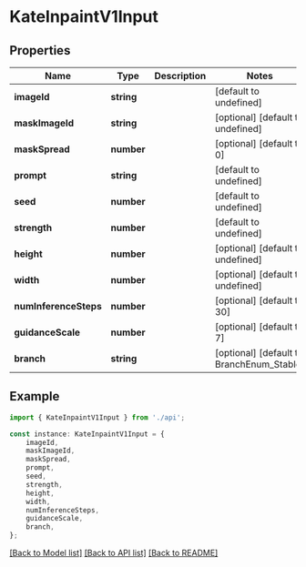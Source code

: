 # KateInpaintV1Input


## Properties

Name | Type | Description | Notes
------------ | ------------- | ------------- | -------------
**imageId** | **string** |  | [default to undefined]
**maskImageId** | **string** |  | [optional] [default to undefined]
**maskSpread** | **number** |  | [optional] [default to 0]
**prompt** | **string** |  | [default to undefined]
**seed** | **number** |  | [default to undefined]
**strength** | **number** |  | [default to undefined]
**height** | **number** |  | [optional] [default to undefined]
**width** | **number** |  | [optional] [default to undefined]
**numInferenceSteps** | **number** |  | [optional] [default to 30]
**guidanceScale** | **number** |  | [optional] [default to 7]
**branch** | **string** |  | [optional] [default to BranchEnum_Stable]

## Example

```typescript
import { KateInpaintV1Input } from './api';

const instance: KateInpaintV1Input = {
    imageId,
    maskImageId,
    maskSpread,
    prompt,
    seed,
    strength,
    height,
    width,
    numInferenceSteps,
    guidanceScale,
    branch,
};
```

[[Back to Model list]](../README.md#documentation-for-models) [[Back to API list]](../README.md#documentation-for-api-endpoints) [[Back to README]](../README.md)
